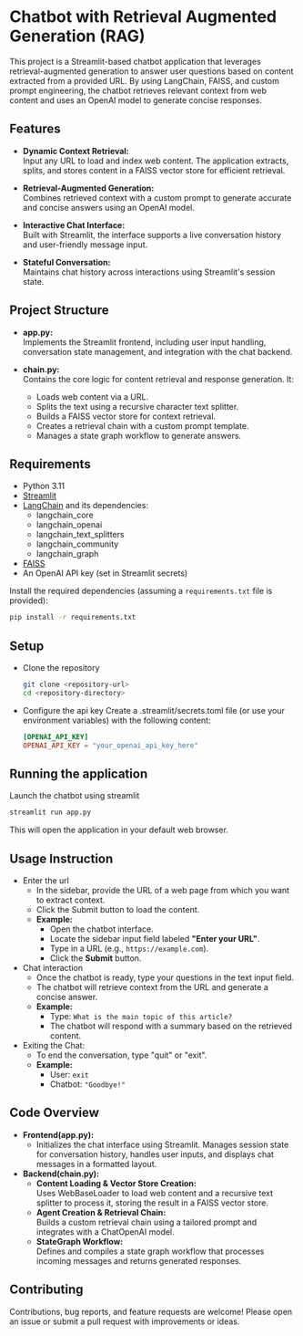 # Chatbot with Retrieval Augmented Generation (RAG)

This project is a Streamlit-based chatbot application that leverages retrieval-augmented generation to answer user questions based on content extracted from a provided URL. By using LangChain, FAISS, and custom prompt engineering, the chatbot retrieves relevant context from web content and uses an OpenAI model to generate concise responses.

## Features

- **Dynamic Context Retrieval:**  
  Input any URL to load and index web content. The application extracts, splits, and stores content in a FAISS vector store for efficient retrieval.

- **Retrieval-Augmented Generation:**  
  Combines retrieved context with a custom prompt to generate accurate and concise answers using an OpenAI model.

- **Interactive Chat Interface:**  
  Built with Streamlit, the interface supports a live conversation history and user-friendly message input.

- **Stateful Conversation:**  
  Maintains chat history across interactions using Streamlit's session state.

## Project Structure

- **app.py:**  
  Implements the Streamlit frontend, including user input handling, conversation state management, and integration with the chat backend.

- **chain.py:**  
  Contains the core logic for content retrieval and response generation. It:
  - Loads web content via a URL.
  - Splits the text using a recursive character text splitter.
  - Builds a FAISS vector store for context retrieval.
  - Creates a retrieval chain with a custom prompt template.
  - Manages a state graph workflow to generate answers.

## Requirements

- Python 3.11
- [Streamlit](https://streamlit.io/)
- [LangChain](https://github.com/hwchase17/langchain) and its dependencies:
  - langchain_core
  - langchain_openai
  - langchain_text_splitters
  - langchain_community
  - langchain_graph
- [FAISS](https://github.com/facebookresearch/faiss)
- An OpenAI API key (set in Streamlit secrets)

Install the required dependencies (assuming a `requirements.txt` file is provided):

```bash
pip install -r requirements.txt
```

## Setup

- Clone the repository
  
  ```bash
  git clone <repository-url>
  cd <repository-directory>
  ```
- Configure the api key
  Create a .streamlit/secrets.toml file (or use your environment variables) with the following content:
  
  ```toml
  [OPENAI_API_KEY]
  OPENAI_API_KEY = "your_openai_api_key_here"
  ```

## Running the application

Launch the chatbot using streamlit

```bash
streamlit run app.py
```

This will open the application in your default web browser.

## Usage Instruction

- Enter the url
    - In the sidebar, provide the URL of a web page from which you want to extract context.
    - Click the Submit button to load the content.
    - **Example:**
      - Open the chatbot interface.
      - Locate the sidebar input field labeled **"Enter your URL"**.
      - Type in a URL (e.g., `https://example.com`).
      - Click the **Submit** button.
- Chat interaction
    - Once the chatbot is ready, type your questions in the text input field.
    - The chatbot will retrieve context from the URL and generate a concise answer.
    - **Example:**
      - Type: `What is the main topic of this article?`
      - The chatbot will respond with a summary based on the retrieved content.
- Exiting the Chat:
    - To end the conversation, type "quit" or "exit".
    - **Example:**
      - User: `exit`
      - Chatbot: `"Goodbye!"`
## Code Overview

- **Frontend(app.py):**
   - Initializes the chat interface using Streamlit. Manages session state for conversation history, handles user inputs, and displays chat messages in a formatted layout.
- **Backend(chain.py):**
   - **Content Loading & Vector Store Creation:**
     <br>
      Uses WebBaseLoader to load web content and a recursive text splitter to process it, storing the result in a FAISS vector store.
   - **Agent Creation & Retrieval Chain:**
     <br>
     Builds a custom retrieval chain using a tailored prompt and integrates with a ChatOpenAI model.
   - **StateGraph Workflow:**
     <br>
     Defines and compiles a state graph workflow that processes incoming messages and returns generated responses.
## Contributing
Contributions, bug reports, and feature requests are welcome! Please open an issue or submit a pull request with improvements or ideas.
